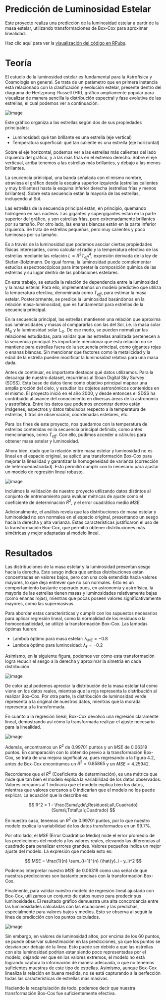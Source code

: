 # Predicción de Luminosidad Estelar

Este proyecto realiza una predicción de la luminosidad estelar a partir de la masa estelar, utilizando transformaciones de Box-Cox para aproximar linealidad. 

Haz clic aquí para ver la [visualización del código en RPubs](https://rpubs.com/Arcano97/Box-Cox-Luminosidad-Masa-Estelar).

# Teoría

El estudio de la luminosidad estelar es fundamental para la Astrofísica y Cosmología en general. Se trata de un parámetro que en primera instancia está relacionado con la clasificación y evolución estelar, presente dentro del diagrama de Hertzprung-Russell (HR), gráfico ampliamente popular para visualizar de manera sencilla la distribución espectral y fase evolutiva de las estrellas, el cual podemos ver a continuación.

![image](https://github.com/user-attachments/assets/ed06224b-8cde-4bcd-9b6c-798b682cdf22)

Este gráfico organiza a las estrellas según dos de sus propiedades principales:

* Luminosidad: qué tan brillante es una estrella (eje vertical)
* Temperatura superficial: qué tan caliente es una estrella (eje horizontal)

Sobre el eje horizontal, podemos ver a las estrellas más calientes del lado izquierdo del gráfico, y a las más frías en el extremo derecho. Sobre el eje verticual, arriba tenemos a las estrellas más brillantes, y debajo a las menos brillantes. 

La seucencia prinicipal, una banda señalada con el mismo nombre, atraviesa el gráfico desde la esquina superior izquierda (estrellas calientes y muy brillantes) hasta la esquina inferior derecha (estrellas frías y menos brillantes). Sobre esta secuencia están la mayoría de las estrellas, incluyendo al Sol.

Las estrellas de la secuencia principal están, en principio, quemando hidrógeno en sus núcleos. Las gigantes y supergigantes están en la parte superior del gráfico, y son estrellas frías, pero extremadamente brillantes por su tamaño. Por otro lado, las enanas blancas están en la parte inferior izquierda. Se trata de estrellas pequeñas, pero muy calientes y poco luminosas por su tamaño. 

Es a través de la luminosidad que podemos asociar ciertas propiedades físicas interesantes, como calcular el radio y la temperatura efectiva de las estrellas mediante las relación $L \approx R^2 T^{4}_{eff}$, expresión derivada de la ley de Stefan-Bolztmann. De igual forma, la luminosidad puede complementar estudios espectroscópicos para interpretar la composición química de las estrellas y su lugar dentro de las poblaciones estelares.

En este trabajo, se estudia la relación de dependencia entre la luminosidad y la masa estelar. Para ello, implementamos un modelo predictivo que utiliza la temperatura efectiva, denominada como $T_{eff}$, para estimar la masa estelar. Posteriormente, se predice la luminosidad basándonos en la relación masa-luminosidad, que es fundamental para estrellas de la secuencia principal. 

En la secuencia principal, las estrellas mantienen una relación que aproxima sus luminosidades y masas al compararlas con las del Sol, i.e. la masa solar $M_{\odot}$ y la luminosidad solar $L_{\odot}$. De ese modo, se pueden normalizar las relaciones estudiadas, para validar que las estrellas analizada pertenecen a la secuencia principal. Es importante mencionar que esta relación no se mantiene para estrellas fuera de la secuencia principal, como gigantes rojas o enanas blancas. Sin mencionar que factores como la metalicidad y la edad de la estrella pueden modificar la luminosidad relativa para una masa dada.

Antes de continuar, es importante destacar qué datos utilizamos. Para la descarga de nuestro dataset, recurrimos al Sloan Digital Sky Survey (SDSS). Esta base de datos tiene como objetivo principal mapear una amplia proción del cielo, y estudiar los objetos astronómicos contenidos en el mismo. El proyecto inició en el año 2000, y desde entonces el SDSS ha contribuido al avance del conocimiento en diversas áreas de la astronomía y astrofísica. Entre los datos que podemos encontrar dentro están imágenes, espectros y datos tabulados respecto a la temperatura de estrellas, filtros de observación, coordenadas estelares, etc. 

Para los fines de este proyecto, nos quedamos con la temperatura de estrellas contenidas en la secuencia principal definida, como antes mencionamos, como $T_{eff}$. Con ello, pudimos acceder a cálculos para obtener masa estelar y luminosidad. 

Ahora bien, dado que la relación entre masa estelar y luminosidad no es lineal en el espacio original, se aplicó una transformación Box-Cox para mejorar la linealidad y garantizar la homogeneidad de varianza (corrección de heterocedasticidad). Esto permitió cumplir con lo necesario para ajustar un modelo de regresión lineal robusto. 

![image](https://github.com/user-attachments/assets/2534ae4a-1d4b-4e5b-bbe1-0050e649232d)

Incluimos la validación de nuestro proyecto utilizando datos distintos al conjunto de entrenamiento para evaluar métricas de ajuste como el coeficiente de determinación $R^2$, y el error cuadrático medio $MSE$.

Adicionalmente, el análisis revela que las distribuciones de masa estelar y luminosidad no son normales en el espacio original, presentando un sesgo hacia la derecha y alta varianza. Estas características justificaron el uso de la transformación Box-Cox, que permitió obtener distribuciones más simétricas y mejor adaptadas al modelo lineal. 

# Resultados

Las distribuciones de la masa estelar y la luminosidad presentan sesgo hacia la derecha. Este sesgo indica que ambas distribuciones están concentradas en valores bajos, pero con una cola extendida hacia valores mayores, lo que deja entrever que no son normales. Esto es un comportamiento bastante esperado pues, en astronomía y astrofísica, la mayoría de las estrellas tienen masas y luminosidades relativamente bajas (como enanas rojas), mientras que pocas poseen valores significativamente mayores, como las supermasivas. 

Para abordar estas características y cumplir con los supuestos necesarios para aplicar regresión lineal, como la normalidad de los residuos o la homocedasticidad, se utilizó la transformación Box-Cox. Las lambdas óptimas fueron:

* Lambda óptimo para masa estelar: $\lambda_{ME} = -0.8$
* Lambda óptimo para luminosidad: $\lambda_{\ell} = -0.2$

Asimismo, en la siguiente figura, podemos ver cómo esta transformación logra reducir el sesgo a la derecha y aproximar la simetría en cada distribución. 

![image](https://github.com/user-attachments/assets/8fb7e815-e2e4-492d-84cd-56d096c11814)

De color azul podemos apreciar la distribución de la masa estelar tal como viene en los datos reales, mientras que la roja representa la distribución al realizar Box-Cox. Por otra parte, la distribución de luminosidad verde representa a la original de nuestros datos, mientras que la morada representa a la transformada.

En cuanto a la regresión lineal, Box-Cox devolvió una regresión claramente lineal, demostrando así cómo la transformada realizar el ajuste necesario para la linealidad. 

![image](https://github.com/user-attachments/assets/a842f4a9-5c3f-406c-970e-510385771623)

Además, encontramos un $R^2$ de 0.99701 puntos y un $MSE$ de 0.06319 puntos. En comparación con lo obtenido previo a la transformación Box-Cox, se trata de una mejora significativa, pues regresando a la figura 4.2, antes de Box-Cox encontramos un $R^2 = 0.85865$ y un $MSE = 4.25942$. 

Recordemos que el $R^2$ (Coeficiente de determinación), es una métrica que mide qué tan bien el modelo explica la variabilidad de los datos observados. Valores cercanos al 1 indicaría que el modelo explica bien los datos, mientras que valores cercanos a 0 indicarían que el modelo no los puede explicar. La ecuación que la describe es:

$$
R^2 = 1 - \frac{Suma\;de\;Residuos\;al\;Cuadrado}{Suma\;Total\;al\;Cuadrado}
$$

En nuestro caso, tenemos un $R^2$ de 0.99701 puntos, por lo que nuestro modelo explica la variabilidad de los datos transformados en un 99.7%. 

Por otro lado, el $MSE$ (Error Cuadrático Medio) mide el error promedio de las predicciones del modelo y los valores reales, elevando las diferencias al cuadrado para penalizar errores grandes. Valores pequeños indica un mejor ajuste del modelo. La expresión que modela esto es:

$$
MSE = \frac{1}{n} \sum_{i=1}^{n} (\hat{y}_i - y_i)^2
$$

Podemos interpretar nuestro $MSE$ de 0.06319 como una señal de que nuestras predicciones son bastante precisas con la transformación Box-Cox.

Finalmente, para validar nuestro modelo de regresión lineal ajustado con Box-Cox, utilizamos un conjunto de datos nuevo para predecir sus luminosidades. El resultado gráfico demuestra una alta concordancia entre las luminosidades calculadas con las ecuaciones y las predichas, especialmente para valores bajos y medios. Esto se observa al seguir la línea de predicción con los puntos calculados. 

![image](https://github.com/user-attachments/assets/3fad77f2-ab7e-4a59-b736-e953601721ad)

Sin embargo, en valores de luminosidad altos, por encima de los 60 puntos, se puede observar subestimación en las predicciones, ya que los puntos se desvían por debajo de la línea. Esto puede ser debido a que las estrellas con alta luminosidad podrían estar siendo poco representadas por el modelo, dejando ver que en los valores extremos, el modelo no está logrando captura la información de manera adecuada, o que no tenemos suficientes muestras de este tipo de estrellas. Asimismo, aunque Box-Cox linealiza la relación en buena medida, no se está capturando a la perfección todas las características de estrellas más masivas. 

Haciendo la recapitulación de todo, podemos decir que nuestra transformación Box-Cox fue suficientemente efectiva. 





